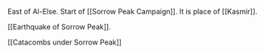 East of Al-Else. Start of  [[Sorrow Peak Campaign]].
It is place of [[Kasmir]].


[[Earthquake of Sorrow Peak]].

[[Catacombs under Sorrow Peak]]
